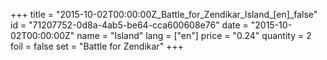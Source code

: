 +++
title = "2015-10-02T00:00:00Z_Battle_for_Zendikar_Island_[en]_false"
id = "71207752-0d8a-4ab5-be64-cca600608e76"
date = "2015-10-02T00:00:00Z"
name = "Island"
lang = ["en"]
price = "0.24"
quantity = 2
foil = false
set = "Battle for Zendikar"
+++
